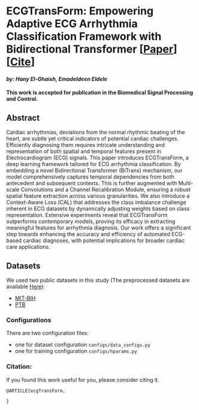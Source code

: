 # ECGTransForm: Empowering Adaptive ECG Arrhythmia Classification Framework with Bidirectional Transformer [[Paper](https://)] [[Cite](#citation)]
#### *by: Hany El-Ghaish, Emadeldeen Eldele*
#### This work is accepted for publication in the Biomedical Signal Processing and Control.

## Abstract
Cardiac arrhythmias, deviations from the normal rhythmic beating of the heart, are subtle yet critical indicators of potential cardiac challenges. Efficiently diagnosing them requires intricate understanding and representation of both spatial and temporal features present in Electrocardiogram (ECG) signals. This paper introduces ECGTransForm, a deep learning framework tailored for ECG arrhythmia classification. By embedding a novel Bidirectional Transformer (BiTrans) mechanism, our model comprehensively captures temporal dependencies from both antecedent and subsequent contexts. This is further augmented with Multi-scale Convolutions and a Channel Recalibration Module, ensuring a robust spatial feature extraction across various granularities. We also introduce a Context-Aware Loss (CAL) that addresses the class imbalance challenge inherent in ECG datasets by dynamically adjusting weights based on class representation. Extensive experiments reveal that ECGTransForm outperforms contemporary models, proving its efficacy in extracting meaningful features for arrhythmia diagnosis. Our work offers a significant step towards enhancing the accuracy and efficiency of automated ECG-based cardiac diagnoses, with potential implications for broader cardiac care applications.


## Datasets
We used two public datasets in this study (The preprocessed datasets are available [Here](https://www.kaggle.com/datasets/shayanfazeli/heartbeat)):
- [MIT-BIH](https://www.physionet.org/content/mitdb/1.0.0/)
- [PTB](https://physionet.org/content/ptbdb/1.0.0/)

### Configurations
There are two configuration files: 
- one for dataset configuration `configs/data_configs.py`
- one for training configuration `configs/hparams.py`

### Citation:
If you found this work useful for you, please consider citing it.
```
@ARTICLE{ecgTransForm,
  
}
```

